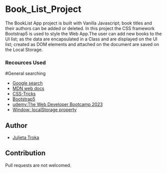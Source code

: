 # Book_List_Project 
The BookList App project is built with Vanilla Javascript; book titles and their authors can be added or deleted. In this project the CSS framework Bootstrap5 is used to style the Web App.The user can add new books to the UI list; as the data are encapsulated in a Class and are displayed on the UI list; created as DOM elements and attached on the document are saved on the Local Storage. 

### Recources Used

#General searching

  - [Google search](https://www.google.com/)
  - [MDN web docs](https://developer.mozilla.org/en-US/)
  - [CSS-Tricks](https://css-tricks.com/)
  - [Bootstrap5](https://getbootstrap.com/docs/5.0/getting-started/introduction/)
  - [udemy:The Web Developer Bootcamp 2023](https://www.udemy.com/course/the-web-developer-bootcamp/)
  - [Window: localStorage property](https://developer.mozilla.org/en-US/docs/Web/API/Window/localStorage)

## Author 

  - [Juljeta Troka](https://www.linkedin.com/in/juljetatroka/)


## Contribution 

Pull requests are not welcomed.
